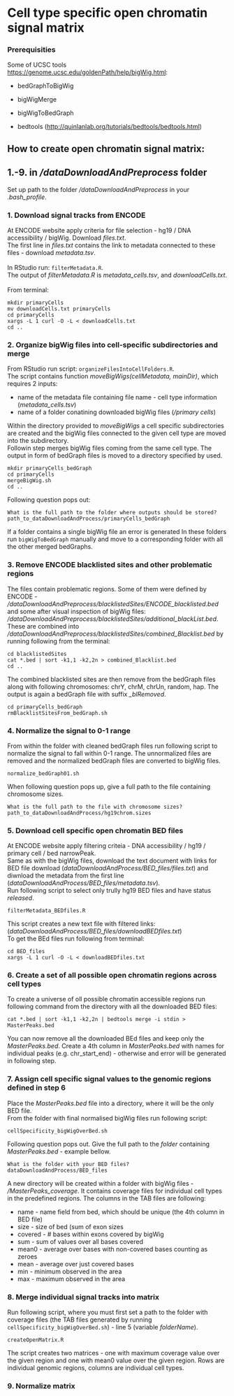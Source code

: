 # Cell type specific open chromatin signal matrix

### Prerequisities
Some of UCSC tools https://genome.ucsc.edu/goldenPath/help/bigWig.html:
- bedGraphToBigWig
- bigWigMerge
- bigWigToBedGraph

- bedtools (http://quinlanlab.org/tutorials/bedtools/bedtools.html)


## How to create open chromatin signal matrix:

## 1.-9. in */dataDownloadAndPreprocess* folder
Set up path to the folder */dataDownloadAndPreprocess* in your *.bash_profile*.
### 1. Download signal tracks from ENCODE 
At ENCODE website apply criteria for file selection - hg19 / DNA accessibility / bigWig. Download *files.txt*. \
The first line in *files.txt* contains the link to metadata connected to these files - download *metadata.tsv*.\
\
In RStudio run:
```filterMetadata.R```.
\
The output of *filterMetadata.R* is *metadata_cells.tsv*, and *downloadCells.txt*. \
\
From terminal: 
```
mkdir primaryCells
mv downloadCells.txt primaryCells
cd primaryCells
xargs -L 1 curl -O -L < downloadCells.txt
cd ..
```

### 2. Organize bigWig files into cell-specific subdirectories and merge 

From RStudio run script: 
```organizeFilesIntoCellFolders.R```.
\
The script contains function *moveBigWigs(cellMetadata, mainDir)*, which requires 2 inputs: 
- name of the metadata file containing file name - cell type information (*metadata_cells.tsv*) 
- name of a folder conatining downloaded bigWig files (*/primary cells*)

Within the directory provided to *moveBigWigs* a cell specific subdirectories are created and the bigWig files connected to the given cell type are moved into the subdirectory. 
\
Followin step merges bigWig files coming from the same cell type. The output in form of bedGraph files is moved to a directory specified by used.

``` 
mkdir primaryCells_bedGraph
cd primaryCells
mergeBigWig.sh
cd ..
```
Following question pops out:
```
What is the full path to the folder where outputs should be stored?
path_to_dataDownloadAndProcess/primaryCells_bedGraph
```
If a folder contains a single bigWig file an error is generated In these folders run ```bigWigToBedGraph``` manually and move to a corresponding folder with all the other merged bedGraphs. 
### 3. Remove ENCODE blacklisted sites and other problematic regions
The files contain problematic regions. Some of them were defined by ENCODE - */dataDownloadAndPreprocess/blacklistedSites/ENCODE_blacklisted.bed* and some after visual inspection of bigWig files: */dataDownloadAndPreprocess/blacklistedSites/additional_blackList.bed*. 
These are combined into */dataDownloadAndPreprocess/blacklistedSites/combined_Blacklist.bed* by running following from the terminal:
```
cd blacklistedSites
cat *.bed | sort -k1,1 -k2,2n > combined_Blacklist.bed
cd ..
```
The combined blacklisted sites are then remove from the bedGraph files along with following chromosomes: chrY, chrM, chrUn, random, hap. The output is again a bedGraph file with suffix *_blRemoved*.

```
cd primaryCells_bedGraph
rmBlacklistSitesFrom_bedGraph.sh
```
### 4. Normalize the signal to 0-1 range
From within the folder with cleaned bedGraph files run following script to normalize the signal to fall within 0-1 range. The unnormalized files are removed and the normalized bedGraph files are converted to bigWig files.
```
normalize_bedGraph01.sh
```
When following question pops up, give a full path to the file containing chromosome sizes.
```
What is the full path to the file with chromosome sizes?
path_to_dataDownloadAndProcess/hg19chrom.sizes
```
### 5. Download cell specific open chromatin BED files 
At ENCODE website apply filtering criteia - DNA accessibility / hg19 / primary cell / bed narrowPeak. \
Same as with the bigWig files, download the text document with links for BED file download (*dataDownloadAndProcess/BED_files/files.txt*) and diwnload the metadata from the first line (*dataDownloadAndProcess/BED_files/metadata.tsv*). \
Run following script to select only trully hg19 BED files and have status *released*.
```
filterMetadata_BEDfiles.R
```
This script creates a new text file with filtered links: (*dataDownloadAndProcess/BED_files/downloadBEDfiles.txt*) \
To get the BEd files run following from terminal:
```
cd BED_files
xargs -L 1 curl -O -L < downloadBEDfiles.txt
```
### 6. Create a set of all possible open chromatin regions across cell types
To create a universe of oll possible chromatin accessible regions run following command from the directory with all the downloaded BED files:
```
cat *.bed | sort -k1,1 -k2,2n | bedtools merge -i stdin > MasterPeaks.bed
```
You can now remove all the downloaded BEd files and keep only the *MasterPeaks.bed*.
Create a 4th column in *MasterPeaks.bed* with names for individual peaks (e.g. chr_start_end) - otherwise and error will be generated in following step.
### 7. Assign cell specific signal values to the genomic regions defined in step 6
Place the *MasterPeaks.bed* file into a directory, where it will be the only BED file. \
From the folder with final normalised bigWig files run following script:
```
cellSpecificity_bigWigOverBed.sh
```
Following question pops out. Give the full path to the *folder* containing *MasterPeaks.bed* - example bellow.
```
What is the folder with your BED files?
dataDownloadAndProcess/BED_files
```
A new directory will be created within a folder with bigWig files - */MasterPeaks_coverage*. It contains coverage files for individual cell types in the predefined regions. The columns in the TAB files are following:
- name - name field from bed, which should be unique (the 4th column in BED file)
- size - size of bed (sum of exon sizes
- covered - # bases within exons covered by bigWig
- sum - sum of values over all bases covered
- mean0 - average over bases with non-covered bases counting as zeroes
- mean - average over just covered bases
- min  - minimum observed in the area
- max  - maximum observed in the area

### 8. Merge individual signal tracks into matrix
Run following script, where you must first set a path to the folder with coverage files (the TAB files generated by running ```cellSpecificity_bigWigOverBed.sh```) - line 5 (variable *folderName*).
```
createOpenMatrix.R
```
The script creates two matrices - one with maximum coverage value over the given region and one with mean0 value over the given region. Rows are individual genomic regions, columns are individual cell types. 
### 9. Normalize matrix
